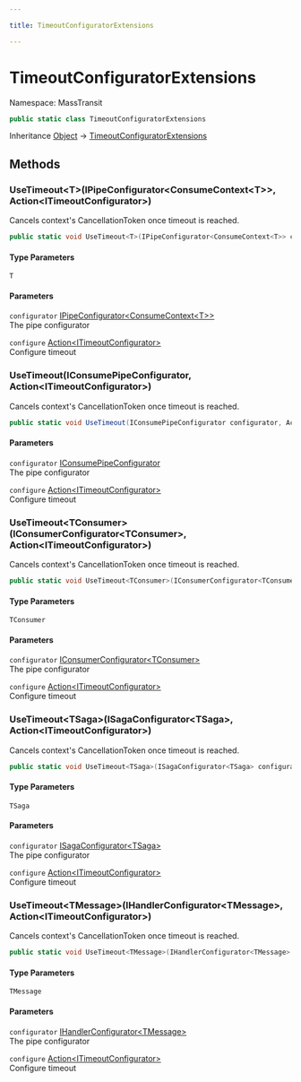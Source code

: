 ```yaml
---

title: TimeoutConfiguratorExtensions

---
```


# TimeoutConfiguratorExtensions

Namespace: MassTransit

```csharp
public static class TimeoutConfiguratorExtensions
```

Inheritance [Object](https://learn.microsoft.com/en-us/dotnet/api/system.object) → [TimeoutConfiguratorExtensions](../masstransit/timeoutconfiguratorextensions)

## Methods

### **UseTimeout\<T\>(IPipeConfigurator\<ConsumeContext\<T\>\>, Action\<ITimeoutConfigurator\>)**

Cancels context's CancellationToken once timeout is reached.

```csharp
public static void UseTimeout<T>(IPipeConfigurator<ConsumeContext<T>> configurator, Action<ITimeoutConfigurator> configure)
```

#### Type Parameters

`T`<br/>

#### Parameters

`configurator` [IPipeConfigurator\<ConsumeContext\<T\>\>](../../masstransit-abstractions/masstransit/ipipeconfigurator-1)<br/>
The pipe configurator

`configure` [Action\<ITimeoutConfigurator\>](https://learn.microsoft.com/en-us/dotnet/api/system.action-1)<br/>
Configure timeout

### **UseTimeout(IConsumePipeConfigurator, Action\<ITimeoutConfigurator\>)**

Cancels context's CancellationToken once timeout is reached.

```csharp
public static void UseTimeout(IConsumePipeConfigurator configurator, Action<ITimeoutConfigurator> configure)
```

#### Parameters

`configurator` [IConsumePipeConfigurator](../../masstransit-abstractions/masstransit/iconsumepipeconfigurator)<br/>
The pipe configurator

`configure` [Action\<ITimeoutConfigurator\>](https://learn.microsoft.com/en-us/dotnet/api/system.action-1)<br/>
Configure timeout

### **UseTimeout\<TConsumer\>(IConsumerConfigurator\<TConsumer\>, Action\<ITimeoutConfigurator\>)**

Cancels context's CancellationToken once timeout is reached.

```csharp
public static void UseTimeout<TConsumer>(IConsumerConfigurator<TConsumer> configurator, Action<ITimeoutConfigurator> configure)
```

#### Type Parameters

`TConsumer`<br/>

#### Parameters

`configurator` [IConsumerConfigurator\<TConsumer\>](../../masstransit-abstractions/masstransit/iconsumerconfigurator-1)<br/>
The pipe configurator

`configure` [Action\<ITimeoutConfigurator\>](https://learn.microsoft.com/en-us/dotnet/api/system.action-1)<br/>
Configure timeout

### **UseTimeout\<TSaga\>(ISagaConfigurator\<TSaga\>, Action\<ITimeoutConfigurator\>)**

Cancels context's CancellationToken once timeout is reached.

```csharp
public static void UseTimeout<TSaga>(ISagaConfigurator<TSaga> configurator, Action<ITimeoutConfigurator> configure)
```

#### Type Parameters

`TSaga`<br/>

#### Parameters

`configurator` [ISagaConfigurator\<TSaga\>](../../masstransit-abstractions/masstransit/isagaconfigurator-1)<br/>
The pipe configurator

`configure` [Action\<ITimeoutConfigurator\>](https://learn.microsoft.com/en-us/dotnet/api/system.action-1)<br/>
Configure timeout

### **UseTimeout\<TMessage\>(IHandlerConfigurator\<TMessage\>, Action\<ITimeoutConfigurator\>)**

Cancels context's CancellationToken once timeout is reached.

```csharp
public static void UseTimeout<TMessage>(IHandlerConfigurator<TMessage> configurator, Action<ITimeoutConfigurator> configure)
```

#### Type Parameters

`TMessage`<br/>

#### Parameters

`configurator` [IHandlerConfigurator\<TMessage\>](../../masstransit-abstractions/masstransit/ihandlerconfigurator-1)<br/>
The pipe configurator

`configure` [Action\<ITimeoutConfigurator\>](https://learn.microsoft.com/en-us/dotnet/api/system.action-1)<br/>
Configure timeout
